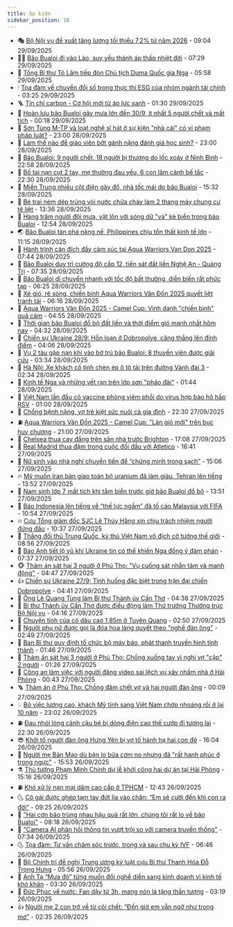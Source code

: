```yaml
---
title: Sự kiện
sidebar_position: 16
---
```


<!-- dantri-su-kien:START -->
- 🎭 [Bộ Nội vụ đề xuất tăng lương tối thiểu 7,2% từ năm 2026](https://dantri.com.vn/noi-vu/bo-noi-vu-de-xuat-tang-luong-toi-thieu-72-tu-nam-2026-20250929152935493.htm) - 09:04 29/09/2025
- 👨‍🏫 [Bão Bualoi đi vào Lào, suy yếu thành áp thấp nhiệt đới](https://dantri.com.vn/thoi-su/bao-bualoi-di-vao-lao-suy-yeu-thanh-ap-thap-nhiet-doi-20250929141852708.htm) - 07:29 29/09/2025
- 🌮 [Tổng Bí thư Tô Lâm tiếp đón Chủ tịch Duma Quốc gia Nga](https://dantri.com.vn/thoi-su/tong-bi-thu-to-lam-tiep-don-chu-tich-duma-quoc-gia-nga-20250929124847682.htm) - 05:58 29/09/2025
- 🕯 [Tọa đàm về chuyển đổi số trong thực thi ESG của nhóm ngành tài chính](https://dantri.com.vn/kinh-doanh/toa-dam-ve-chuyen-doi-so-trong-thuc-thi-esg-cua-nhom-nganh-tai-chinh-20250926074213496.htm) - 03:25 29/09/2025
- 🪜 [Tín chỉ carbon - Cơ hội mới từ áp lực xanh](https://dantri.com.vn/kinh-doanh/tin-chi-carbon-co-hoi-moi-tu-ap-luc-xanh-20250929071019541.htm) - 01:30 29/09/2025
- 🐘 [Hoàn lưu bão Bualoi gây mưa lớn đến 30/9, ít nhất 5 người chết và mất tích](https://dantri.com.vn/thoi-su/hoan-luu-bao-bualoi-gay-mua-lon-den-309-it-nhat-5-nguoi-chet-va-mat-tich-20250929071609825.htm) - 00:18 29/09/2025
- 🤔 [Sơn Tùng M-TP và loạt nghệ sĩ hát ở sự kiện &quot;nhà cái&quot; có vi phạm pháp luật?](https://dantri.com.vn/giai-tri/son-tung-m-tp-va-loat-nghe-si-hat-o-su-kien-nha-cai-co-vi-pham-phap-luat-20250928081504463.htm) - 23:00 28/09/2025
- 🧠 [Làm thế nào để giáo viên bớt gánh nặng đánh giá học sinh?](https://dantri.com.vn/giao-duc/lam-the-nao-de-giao-vien-bot-ganh-nang-danh-gia-hoc-sinh-20250921233126924.htm) - 23:00 28/09/2025
- 📝 [Bão Bualoi: 9 người chết, 18 người bị thương do lốc xoáy ở Ninh Bình](https://dantri.com.vn/thoi-su/bao-bualoi-9-nguoi-chet-18-nguoi-bi-thuong-do-loc-xoay-o-ninh-binh-20250929055233373.htm) - 22:58 28/09/2025
- 🦏 [Bố tai nạn cụt 2 tay, mẹ thường đau yếu, 6 con lâm cảnh bế tắc](https://dantri.com.vn/tam-long-nhan-ai/bo-tai-nan-cut-2-tay-me-thuong-dau-yeu-6-con-lam-canh-be-tac-20250922165910879.htm) - 22:30 28/09/2025
- 🥰 [Miền Trung nhiều cột điện gãy đổ, nhà tốc mái do bão Bualoi](https://dantri.com.vn/thoi-su/mien-trung-nhieu-cot-dien-gay-do-nha-toc-mai-do-bao-bualoi-20250928222809727.htm) - 15:32 28/09/2025
- 🤗 [Bé trai ném dép trúng vòi nước chữa cháy làm 2 thang máy chung cư tê liệt](https://dantri.com.vn/thoi-su/be-trai-nem-dep-trung-voi-nuoc-chua-chay-lam-2-thang-may-chung-cu-te-liet-20250928202249050.htm) - 13:36 28/09/2025
- 🌈 [Hàng trăm người đội mưa, vật lộn với sóng dữ &quot;vá&quot; kè biển trong bão Bualoi](https://dantri.com.vn/thoi-su/hang-tram-nguoi-doi-mua-vat-lon-voi-song-du-va-ke-bien-trong-bao-bualoi-20250928191720340.htm) - 12:54 28/09/2025
- 🌏 [Bão Bualoi tàn phá nặng nề, Philippines chịu tổn thất kinh tế lớn](https://dantri.com.vn/kinh-doanh/bao-bualoi-tan-pha-nang-ne-philippines-chiu-ton-that-kinh-te-lon-20250928170720161.htm) - 11:15 28/09/2025
- 💄 [Hành trình cán đích đầy cảm xúc tại Aqua Warriors Van Don 2025](https://dantri.com.vn/the-thao/hanh-trinh-can-dich-day-cam-xuc-tai-aqua-warriors-van-don-2025-20250928124828403.htm) - 07:44 28/09/2025
- 👺 [Bão Bualoi duy trì cường độ cấp 12, tiến sát đất liền Nghệ An - Quảng Trị](https://dantri.com.vn/thoi-su/bao-bualoi-duy-tri-cuong-do-cap-12-tien-sat-dat-lien-nghe-an-quang-tri-20250928142938790.htm) - 07:35 28/09/2025
- 👹 [Bão Bualoi di chuyển nhanh với tốc độ bất thường, diễn biến rất phức tạp](https://dantri.com.vn/thoi-su/bao-bualoi-di-chuyen-nhanh-voi-toc-do-bat-thuong-dien-bien-rat-phuc-tap-20250928131005352.htm) - 06:25 28/09/2025
- 🌊 [Xé gió, rẽ sóng, chiến binh Aqua Warriors Vân Đồn 2025 quyết liệt tranh tài](https://dantri.com.vn/the-thao/xe-gio-re-song-chien-binh-aqua-warriors-van-don-2025-quyet-liet-tranh-tai-20250928121403049.htm) - 06:16 28/09/2025
- 🤠 [Aqua Warriors Vân Đồn 2025 - Camel Cup: Vinh danh &quot;chiến binh&quot; quả cảm](https://dantri.com.vn/the-thao/aqua-warriors-van-don-2025-camel-cup-vinh-danh-chien-binh-qua-cam-20250928114629262.htm) - 04:55 28/09/2025
- 🎊 [Thời gian bão Bualoi đổ bộ đất liền và thời điểm gió mạnh nhất hôm nay](https://dantri.com.vn/thoi-su/thoi-gian-bao-bualoi-do-bo-dat-lien-va-thoi-diem-gio-manh-nhat-hom-nay-20250928111811647.htm) - 04:32 28/09/2025
- 🐘 [Chiến sự Ukraine 28/9: Hỗn loạn ở Dobropolye, căng thẳng lên đỉnh điểm](https://dantri.com.vn/the-gioi/chien-su-ukraine-289-hon-loan-o-dobropolye-cang-thang-len-dinh-diem-20250928103817087.htm) - 04:06 28/09/2025
- 💂 [Vụ 2 tàu gặp nạn khi vào bờ trú bão Bualoi: 8 thuyền viên được giải cứu](https://dantri.com.vn/thoi-su/vu-2-tau-gap-nan-khi-vao-bo-tru-bao-bualoi-8-thuyen-vien-duoc-giai-cuu-20250928093039603.htm) - 03:34 28/09/2025
- 👹 [Hà Nội: Xe khách cố tình chèn ép ô tô tải trên đường Vành đai 3](https://dantri.com.vn/thoi-su/ha-noi-xe-khach-co-tinh-chen-ep-o-to-tai-tren-duong-vanh-dai-3-20250928091402857.htm) - 02:34 28/09/2025
- 🦒 [Kinh tế Nga và những vết rạn trên lớp sơn &quot;pháo đài&quot;](https://dantri.com.vn/kinh-doanh/kinh-te-nga-va-nhung-vet-ran-tren-lop-son-phao-dai-20250926115526231.htm) - 01:44 28/09/2025
- 🗽 [Việt Nam lần đầu có vaccine phòng viêm phổi do virus hợp bào hô hấp RSV](https://dantri.com.vn/suc-khoe/viet-nam-lan-dau-co-vaccine-phong-viem-phoi-do-virus-hop-bao-ho-hap-rsv-20250927133023043.htm) - 01:00 28/09/2025
- 💄 [Chồng bệnh nặng, vợ trẻ kiệt sức nuôi cả gia đình](https://dantri.com.vn/tam-long-nhan-ai/chong-benh-nang-vo-tre-kiet-suc-nuoi-ca-gia-dinh-20250922090027373.htm) - 22:30 27/09/2025
- ⛽️ [Aqua Warriors Vân Đồn 2025 - Camel Cup: &quot;Làn gió mới&quot; trên bục huy chương](https://dantri.com.vn/the-thao/aqua-warriors-van-don-2025-camel-cup-lan-gio-moi-tren-buc-huy-chuong-20250928004929300.htm) - 21:00 27/09/2025
- 🥷 [Chelsea thua cay đắng trên sân nhà trước Brighton](https://dantri.com.vn/the-thao/chelsea-thua-cay-dang-tren-san-nha-truoc-brighton-20250928000808814.htm) - 17:08 27/09/2025
- 🤖 [Real Madrid thua đậm trong cuộc đối đầu với Atletico](https://dantri.com.vn/the-thao/real-madrid-thua-dam-trong-cuoc-doi-dau-voi-atletico-20250927234114274.htm) - 16:41 27/09/2025
- 🌊 [Nữ sinh vào nhà nghỉ chuyển tiền để “chứng minh trong sạch”](https://dantri.com.vn/phap-luat/nu-sinh-vao-nha-nghi-chuyen-tien-de-chung-minh-trong-sach-20250927212901431.htm) - 15:06 27/09/2025
- 🔥 [Mỹ muốn Iran bàn giao toàn bộ uranium đã làm giàu, Tehran lên tiếng](https://dantri.com.vn/the-gioi/my-muon-iran-ban-giao-toan-bo-uranium-da-lam-giau-tehran-len-tieng-20250927204313427.htm) - 13:52 27/09/2025
- 🦏 [Nam sinh lớp 7 mất tích khi tắm biển trước giờ bão Bualoi đổ bộ](https://dantri.com.vn/thoi-su/nam-sinh-lop-7-mat-tich-khi-tam-bien-truoc-gio-bao-bualoi-do-bo-20250927203632025.htm) - 13:51 27/09/2025
- 🐘 [Báo Indonesia lên tiếng về “thế lực ngầm” đã tố cáo Malaysia với FIFA](https://dantri.com.vn/the-thao/bao-indonesia-len-tieng-ve-the-luc-ngam-da-to-cao-malaysia-voi-fifa-20250927172449020.htm) - 10:54 27/09/2025
- 🔥 [Cựu Tổng giám đốc SJC Lê Thúy Hằng xin chịu trách nhiệm người đứng đầu](https://dantri.com.vn/phap-luat/cuu-tong-giam-doc-sjc-le-thuy-hang-xin-chiu-trach-nhiem-nguoi-dung-dau-20250927172108189.htm) - 10:37 27/09/2025
- 💼 [Thắng đối thủ Trung Quốc, kỳ thủ Việt Nam vô địch cờ tướng thế giới](https://dantri.com.vn/the-thao/thang-doi-thu-trung-quoc-ky-thu-viet-nam-vo-dich-co-tuong-the-gioi-20250927153606826.htm) - 08:56 27/09/2025
- 🚀 [Báo Anh tiết lộ vũ khí Ukraine tin có thể khiến Nga đồng ý đàm phán](https://dantri.com.vn/the-gioi/bao-anh-tiet-lo-vu-khi-ukraine-tin-co-the-khien-nga-dong-y-dam-phan-20250927142341440.htm) - 07:37 27/09/2025
- 🐵 [Thảm án sát hại 3 người ở Phú Thọ: &quot;Vụ cuồng sát nhẫn tâm và manh động&quot;](https://dantri.com.vn/phap-luat/tham-an-sat-hai-3-nguoi-o-phu-tho-vu-cuong-sat-nhan-tam-va-manh-dong-20250927111242788.htm) - 04:47 27/09/2025
- 👍 [Chiến sự Ukraine 27/9: Tình huống đặc biệt trong trận đại chiến Dobropolye](https://dantri.com.vn/the-gioi/chien-su-ukraine-279-tinh-huong-dac-biet-trong-tran-dai-chien-dobropolye-20250927111338903.htm) - 04:41 27/09/2025
- 🚦 [Ông Lê Quang Tùng làm Bí thư Thành ủy Cần Thơ](https://dantri.com.vn/thoi-su/ong-le-quang-tung-lam-bi-thu-thanh-uy-can-tho-20250927110111122.htm) - 04:38 27/09/2025
- 🥸 [Bí thư Thành ủy Cần Thơ được điều động làm Thứ trưởng Thường trực Bộ Nội vụ](https://dantri.com.vn/thoi-su/bi-thu-thanh-uy-can-tho-duoc-dieu-dong-lam-thu-truong-thuong-truc-bo-noi-vu-20250927080124216.htm) - 04:16 27/09/2025
- 🥷 [Chuyện tình của cô dâu cao 1,85m ở Tuyên Quang](https://dantri.com.vn/doi-song/chuyen-tinh-cua-co-dau-cao-185m-o-tuyen-quang-20250927082857618.htm) - 02:50 27/09/2025
- 🤡 [Người phụ nữ được gọi là đóa hoa làng quyết theo &quot;nghề đàn ông&quot;](https://dantri.com.vn/lao-dong-viec-lam/nguoi-phu-nu-duoc-goi-la-doa-hoa-lang-quyet-theo-nghe-dan-ong-20250926180852837.htm) - 02:49 27/09/2025
- 🥳 [Ban Bí thư quy định tổ chức bộ máy báo, phát thanh truyền hình tỉnh thành](https://dantri.com.vn/thoi-su/ban-bi-thu-quy-dinh-to-chuc-bo-may-bao-phat-thanh-truyen-hinh-tinh-thanh-20250927083715606.htm) - 01:46 27/09/2025
- 🤩 [Thảm án sát hại 3 người ở Phú Thọ: Chồng xuống tay vì nghi vợ &quot;cặp&quot; 2 người](https://dantri.com.vn/phap-luat/tham-an-sat-hai-3-nguoi-o-phu-tho-chong-xuong-tay-vi-nghi-vo-cap-2-nguoi-20250927080555685.htm) - 01:26 27/09/2025
- 🎡 [Công an làm việc với người đăng video sai lệch vụ xây nhầm nhà ở Hải Phòng](https://dantri.com.vn/phap-luat/cong-an-lam-viec-voi-nguoi-dang-video-sai-lech-vu-xay-nham-nha-o-hai-phong-20250927073424498.htm) - 00:43 27/09/2025
- 🪜 [Thảm án ở Phú Thọ: Chồng đâm chết vợ và hai người đàn ông](https://dantri.com.vn/phap-luat/tham-an-o-phu-tho-chong-dam-chet-vo-va-hai-nguoi-dan-ong-20250927063527281.htm) - 00:09 27/09/2025
- 💡 [Bỏ việc lương cao, khách Mỹ tính sang Việt Nam chớp nhoáng rồi ở lại 10 năm](https://dantri.com.vn/doi-song/bo-viec-luong-cao-khach-my-tinh-sang-viet-nam-chop-nhoang-roi-o-lai-10-nam-20250926160428945.htm) - 23:02 26/09/2025
- ⛽️ [Đau nhói lòng cảnh cậu bé bị dòng điện cao thế cướp đi tương lai](https://dantri.com.vn/tam-long-nhan-ai/dau-nhoi-long-canh-cau-be-bi-dong-dien-cao-the-cuop-di-tuong-lai-20250924032949281.htm) - 22:30 26/09/2025
- 😎 [Khởi tố người đàn ông Hưng Yên bị vợ tố hành hạ hai con đẻ](https://dantri.com.vn/phap-luat/khoi-to-nguoi-dan-ong-hung-yen-bi-vo-to-hanh-ha-hai-con-de-20250926225537267.htm) - 16:04 26/09/2025
- 🗽 [Người mẹ Bản Mạo dù bận lo bữa cơm no nhưng đã &quot;rất hạnh phúc ở trong ngực&quot;](https://dantri.com.vn/tam-long-nhan-ai/nguoi-me-ban-mao-du-ban-lo-bua-com-no-nhung-da-rat-hanh-phuc-o-trong-nguc-20250926223355370.htm) - 15:53 26/09/2025
- ⚗️ [Thủ tướng Phạm Minh Chính dự lễ khởi công hai dự án tại Hải Phòng](https://dantri.com.vn/kinh-doanh/thu-tuong-pham-minh-chinh-du-le-khoi-cong-hai-du-an-tai-hai-phong-20250926213139449.htm) - 15:16 26/09/2025
- ⛽️ [Khó xử lý nạn mại dâm cao cấp ở TPHCM](https://dantri.com.vn/thoi-su/kho-xu-ly-nan-mai-dam-cao-cap-o-tphcm-20250926170409070.htm) - 12:43 26/09/2025
- 🌜 [Cô gái được ghép tạm tay đứt lìa vào chân: “Em sẽ cười đến khi con ra đời”](https://dantri.com.vn/suc-khoe/co-gai-duoc-ghep-tam-tay-dut-lia-vao-chan-em-se-cuoi-den-khi-con-ra-doi-20250926160714898.htm) - 09:25 26/09/2025
- 🦩 [&quot;Hai cơn bão trùng nhau hậu quả rất lớn, chúng tôi rất lo về bão Bualoi&quot;](https://dantri.com.vn/thoi-su/hai-con-bao-trung-nhau-hau-qua-rat-lon-chung-toi-rat-lo-ve-bao-bualoi-20250926150011957.htm) - 08:18 26/09/2025
- 🦒 [&quot;Camera AI phản hồi thông tin vượt trội so với camera truyền thống&quot;](https://dantri.com.vn/thoi-su/camera-ai-phan-hoi-thong-tin-vuot-troi-so-voi-camera-truyen-thong-20250926134054834.htm) - 07:34 26/09/2025
- 🌜 [Tọa đàm: Tư vấn chăm sóc trước, trong và sau chu kỳ IVF](https://dantri.com.vn/suc-khoe/toa-dam-tu-van-cham-soc-truoc-trong-va-sau-chu-ky-ivf-20250925113317251.htm) - 06:46 26/09/2025
- 🐎 [Bộ Chính trị đề nghị Trung ương kỷ luật cựu Bí thư Thanh Hóa Đỗ Trọng Hưng](https://dantri.com.vn/thoi-su/bo-chinh-tri-de-nghi-trung-uong-ky-luat-cuu-bi-thu-thanh-hoa-do-trong-hung-20250919174609597.htm) - 05:56 26/09/2025
- 🌋 [Anh Tạ “Mưa đỏ” từng muốn đổi nghề diễn sang kinh doanh vì kinh tế khó khăn](https://dantri.com.vn/giai-tri/anh-ta-mua-do-tung-muon-doi-nghe-dien-sang-kinh-doanh-vi-kinh-te-kho-khan-20250925235757538.htm) - 03:30 26/09/2025
- 🧰 [Đức Phúc về nước: Fan dậy từ 3h, mang nón lá tặng thần tượng](https://dantri.com.vn/giai-tri/duc-phuc-ve-nuoc-fan-day-tu-3h-mang-non-la-tang-than-tuong-20250926095125927.htm) - 03:19 26/09/2025
- 👍 [Người mẹ 2 con trở về từ cõi chết: “Đến giờ em vẫn ngỡ như trong mơ”](https://dantri.com.vn/tam-long-nhan-ai/nguoi-me-2-con-tro-ve-tu-coi-chet-den-gio-em-van-ngo-nhu-trong-mo-20250925170623624.htm) - 02:35 26/09/2025<!-- dantri-su-kien:END -->
